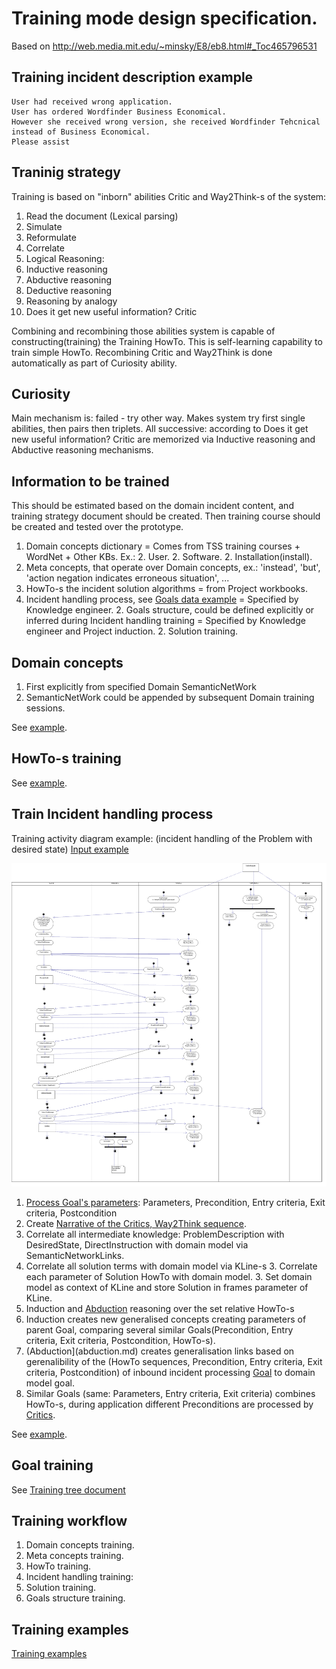 # Training mode design specification.

Based on http://web.media.mit.edu/~minsky/E8/eb8.html#_Toc465796531

## Training incident description example
```
User had received wrong application.
User has ordered Wordfinder Business Economical.
However she received wrong version, she received Wordfinder Tehcnical instead of Business Economical.
Please assist
```

## Traninig strategy

Training is based on "inborn" abilities Critic and Way2Think-s of the system:
 
 1. Read the document (Lexical parsing)
 1. Simulate
 1. Reformulate
 1. Correlate
 1. Logical Reasoning: 
   2. Inductive reasoning
   2. Abductive reasoning
   2. Deductive reasoning
   2. Reasoning by analogy
 1. Does it get new useful information? Critic

Combining and recombining those abilities system is capable of constructing(training) the Training HowTo. This is self-learning capability to train simple HowTo.
Recombining Critic and Way2Think is done automatically as part of Curiosity ability.

## Curiosity

Main mechanism is: failed - try other way.
Makes system try first single abilities, then pairs then triplets.
All successive: according to Does it get new useful information? Critic are memorized via Inductive reasoning and Abductive reasoning mechanisms.

## Information to be trained

This should be estimated based on the domain incident content, and training strategy document should be created. Then training course should be created and tested over the prototype.

 1. Domain concepts dictionary = Comes from TSS training courses + WordNet + Other KBs. Ex.:
    2. User.
    2. Software.
    2. Installation(install).
 1. Meta concepts, that operate over Domain concepts, ex.: 'instead', 'but', 'action negation indicates erroneous situation', ...
 1. HowTo-s the incident solution algorithms = from Project workbooks.
 1. Incident handling process, see [Goals data example](training.md#Goals_data_example) = Specified by Knowledge engineer.
    2. Goals structure, could be defined explicitly or inferred during Incident handling training = Specified by Knowledge engineer and Project induction.
    2. Solution training.

## Domain concepts

 1. First explicitly from specified Domain SemanticNetWork
 1. SemanticNetWork could be appended by subsequent Domain training sessions.

See [example](training-example.md#Domain).

## HowTo-s training

See [example](training-example.md#Incident).

## Train Incident handling process

Training activity diagram example: (incident handling of the Problem with desired state)
[Input example](training-tree.md#Example)

![Incident handling training example](https://github.com/development-team/2/raw/master/doc/design-specification/uml/images/TrainingActivity.png)

 1. [Process Goal's parameters](goal.md): Parameters, Precondition, Entry criteria, Exit criteria, Postcondition
   2. Create [Narrative of the Critics, Way2Think sequence](https://github.com/development-team/2/raw/master/doc/design-specification/uml/images/HowToNarrativeActivity.png).
   2. Correlate all intermediate knowledge: ProblemDescription with DesiredState, DirectInstruction with domain model via SemanticNetworkLinks. 
   2. Correlate all solution terms with domain model via KLine-s
     3. Correlate each parameter of Solution HowTo with domain model.
     3. Set domain model as context of KLine and store Solution in frames parameter of KLine.
 1. Induction and [Abduction](abduction.md) reasoning over the set relative HowTo-s
   2. Induction creates new generalised concepts creating parameters of parent Goal, comparing several similar Goals(Precondition, Entry criteria, Exit criteria, Postcondition, HowTo-s).
   2. (Abduction](abduction.md) creates generalisation links based on gerenalibility of the (HowTo sequences, Precondition, Entry criteria, Exit criteria, Postcondition) of inbound incident processing [Goal](goal.md) to domain model goal.
   2. Similar Goals (same: Parameters, Entry criteria, Exit criteria) combines HowTo-s, during application different Preconditions are processed by [Critics](critic.md).
      
See [example](training-example.md#Incident).

## Goal training

See [Training tree document](training-tree.md)

## Training workflow

 1. Domain concepts training.
 1. Meta concepts training.
 1. HowTo training.
 1. Incident handling training:
   2. Solution training.
   2. Goals structure training.

## Training examples
[Training examples](training-example.md)

